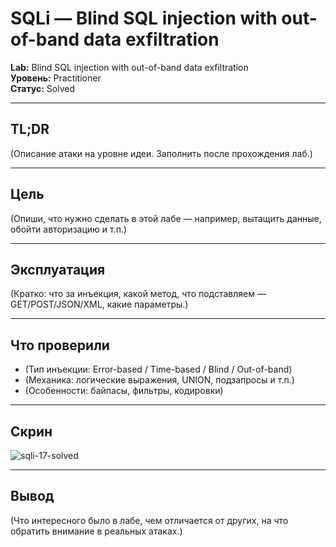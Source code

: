 # SQLi — Blind SQL injection with out-of-band data exfiltration

**Lab:** Blind SQL injection with out-of-band data exfiltration  
**Уровень:** Practitioner  
**Статус:** Solved

---

## TL;DR

(Описание атаки на уровне идеи. Заполнить после прохождения лаб.)

---

## Цель

(Опиши, что нужно сделать в этой лабе — например, вытащить данные, обойти авторизацию и т.п.)

---

## Эксплуатация

(Кратко: что за инъекция, какой метод, что подставляем — GET/POST/JSON/XML, какие параметры.)

---

## Что проверили

- (Тип инъекции: Error-based / Time-based / Blind / Out-of-band)
- (Механика: логические выражения, UNION, подзапросы и т.п.)
- (Особенности: байпасы, фильтры, кодировки)

---

## Скрин

![sqli-17-solved](./17.png)

---

## Вывод

(Что интересного было в лабе, чем отличается от других, на что обратить внимание в реальных атаках.)
